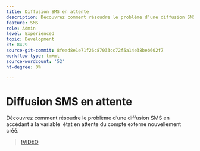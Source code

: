 ```yaml
---
title: Diffusion SMS en attente
description: Découvrez comment résoudre le problème d’une diffusion SMS en accédant à la variable  état en attente du compte externe nouvellement créé.
feature: SMS
role: Admin
level: Experienced
topic: Development
kt: 8429
source-git-commit: 8fead8e1e71f26c87033cc72f5a14e38beb602f7
workflow-type: tm+mt
source-wordcount: '52'
ht-degree: 0%

---
```



# Diffusion SMS en attente

Découvrez comment résoudre le problème d’une diffusion SMS en accédant à la variable  état en attente du compte externe nouvellement créé.

>[!VIDEO](https://video.tv.adobe.com/v/335986?quality=12)
